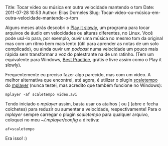 Title: Tocar vídeo ou música em outra velocidade mantendo o tom
Date: 2011-07-28 10:53
Author: Elias Dorneles
Slug: Tocar-vídeo-ou-música-em-outra-velocidade-mantendo-o-tom

Alguns meses atrás descobri o [Play it slowly](http://29a.ch/playitslowly/
"http://29a.ch/playitslowly/"), um programa para tocar arquivos de áudio em
velocidades ou alturas diferentes, no Linux. Você pode usá-lo para, por
exemplo, ouvir uma música no mesmo tom da original mas com um ritmo bem mais
lento (útil para aprender as notas de um solo complicado), ou ainda ouvir um
*podcast* numa velocidade um pouco mais rápida sem transformar a voz do
palestrante na de um ratinho. (Tem um equivalente para Windows, [Best
Practice](http://bestpractice.sourceforge.net
"http://bestpractice.sourceforge.net"), grátis e livre assim como o Play it
slowly).

Frequentemente eu preciso fazer algo parecido, mas com um vídeo. A melhor
alternativa que encontrei, até agora, é utilizar o plugin
[scaletempo](http://scaletempo.sourceforge.net
"http://scaletempo.sourceforge.net") do [mplayer](http://www.mplayerhq.hu
"http://www.mplayerhq.hu") (nunca testei, mas acredito que também funcione no
Windows):

    mplayer -af scaletempo video.avi

Tendo iniciado o *mplayer* assim, basta usar os atalhos [ ou ] (abre e
fecha colchetes) para reduzir ou aumentar a velocidade, respectivamente!
Para o *mplayer* sempre carregar o plugin *scaletempo* para qualquer
arquivo, coloquei no meu *\~/.mplayer/config* a diretiva:

    af=scaletempo

Era isso! :)
